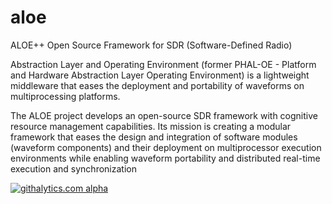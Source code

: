 aloe
====

ALOE++ Open Source Framework for SDR (Software-Defined Radio)

Abstraction Layer and Operating Environment (former PHAL-OE - Platform and Hardware Abstraction Layer Operating Environment) is a lightweight middleware that eases the deployment and portability of waveforms on multiprocessing platforms.

The ALOE project develops an open-source SDR framework with cognitive resource management capabilities. Its mission is creating a modular framework that eases the design and integration of software modules (waveform components) and their deployment on multiprocessor execution environments while enabling waveform portability and distributed real-time execution and synchronization





[![githalytics.com alpha](https://cruel-carlota.pagodabox.com/87b2a4ed4c0b04086cd8c8315bc0c2c8 "githalytics.com")](http://githalytics.com/flexnets/aloe)
